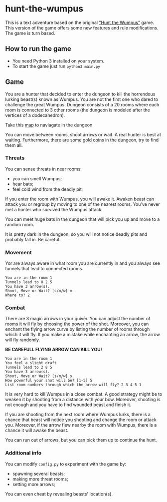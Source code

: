 # hunt-the-wumpus

This is a text adventure based on the original ["Hunt the Wumpus"](https://en.wikipedia.org/wiki/Hunt_the_Wumpus) game. This version of the game offers some new features and rule modifications. The game is turn based.

## How to run the game

- You need Python 3 installed on your system.
- To start the game just run `python3 main.py`

## Game

You are a hunter that decided to enter the dungeon to kill the horrendous lurking beast(s) known as Wumpus. You are not the first one who dared to challenge the great Wumpus. Dungeon consists of a 20 rooms where each room is connected to 3 other rooms (the dungeon is modeled after the vertices of a dodecahedron).

Take this [map](https://upload.wikimedia.org/wikipedia/commons/thumb/2/2e/Hunt_the_Wumpus_map.svg/1024px-Hunt_the_Wumpus_map.svg.png) to naviagate in the dungeon.

You can move between rooms, shoot arrows or wait. A real hunter is best at waiting.
Furthermore, there are some gold coins in the dungeon, try to find them all.

### Threats

You can sense threats in near rooms:
- you can smell Wumpus;
- hear bats;
- feel cold wind from the deadly pit;

If you enter the room with Wumpus, you will awake it. Awaken beast can attack you or regroup by moving to one of the nearest rooms. You've never met a hunter who survived the Wumpus attack.

You can meet huge bats in the dungeon that will pick you up and move to a random room.

It is pretty dark in the dungeon, so you will not notice deadly pits and probably fall in. Be careful.

### Movement

Yor are always aware in what room you are currently in and you always see tunnels that lead to connected rooms.

```
You are in the room 1
Tunnels lead to 8 2 5 
You have 3 arrow(s).
Shoot, Move or Wait? [s/m/w] m
Where to? 2
```

### Combat

There are 3 magic arrows in your quiver. 
You can adjust the number of rooms it will fly by choosing the power of the shot.
Moreover, you can enchant the flying arrow curve by listing the number of rooms through which it will fly. If you make a mistake while enchanting an arrow, the arrow will fly randomly.

 **BE CAREFULL FLYING ARROW CAN KILL YOU!**

```
You are in the room 1
You feel a slight draft
Tunnels lead to 2 8 5 
You have 3 arrow(s).
Shoot, Move or Wait? [s/m/w] s
How powerful your shot will be? [1-5] 5
List room numbers through which the arrow will fly? 2 3 4 5 1
```

It is very hard to kill Wumpus in a close combat. A good strategy might be to weaken it by shooting from a distance with your bow. Moreover, shooting is not enough and you have to find wounded beast and finish it.

If you are shooting from the next room where Wumpus lurks, there is a chance that beast will notice you shooting and change the room or attack you.
Moreover, if the arrow flew nearby the room with Wumpus, there is a chance it will awake the beast.

You can run out of arrows, but you can pick them up to continue the hunt.

### Additional info

You can modify `config.py` to experiment with the game by:
- spawning several beasts;
- making more threat rooms;
- setting more arrows;

You can even cheat by revealing beasts' location(s).
